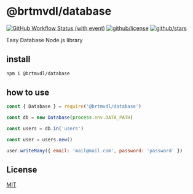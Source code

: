 # @brtmvdl/database

[![GitHub Workflow Status (with event)](https://img.shields.io/github/actions/workflow/status/brtmvdl/database/npm-publish.yml?label=NPM%20package&link=https%3A%2F%2Fgithub.com%2Fbrtmvdl%2Fdatabase%2Factions%2Fworkflows%2Fnpm-publish.yml)](https://github.com/brtmvdl/database/actions/workflows/npm-publish.yml) [![github/license](https://img.shields.io/github/license/brtmvdl/database)](https://img.shields.io/github/license/brtmvdl/database) [![github/stars](https://img.shields.io/github/stars/brtmvdl/database?style=social)](https://img.shields.io/github/stars/brtmvdl/database?style=social)

Easy Database Node.js library

## install

```bash
npm i @brtmvdl/database
```

## how to use

```js
const { Database } = require('@brtmvdl/database')

const db = new Database(process.env.DATA_PATH)

const users = db.in('users')

const user = users.new()

user.writeMany({ email: 'mail@mail.com', password: 'password' })
```

## License

[MIT](./LICENSE)
